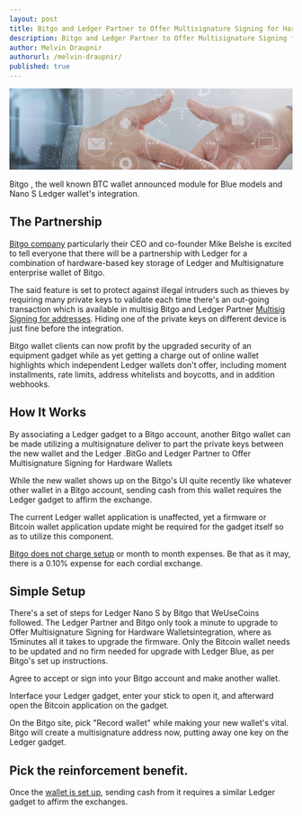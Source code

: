 ```yaml
---
layout: post
title: Bitgo and Ledger Partner to Offer Multisignature Signing for Hardware Wallets
description: Bitgo and Ledger Partner to Offer Multisignature Signing for Hardware Wallets
author: Melvin Draupnir
authorurl: /melvin-draupnir/
published: true
---
```


<p><center><img src="/images/bitgo-and-ledger.jpg" alt="bitgo-and-ledger"/></center></p>

<p>Bitgo , the well known BTC wallet announced module for Blue models and Nano S Ledger wallet's integration.</p>

<h2>The Partnership</h2>

<p><a href="/sample-bankchain-feature-set/">Bitgo company</a> particularly their CEO and co-founder Mike Belshe is excited to tell everyone that there will be a partnership with Ledger for a combination of hardware-based key storage of Ledger and Multisignature enterprise wallet of Bitgo.</p>

<p>The said feature is set to protect against illegal intruders such as thieves by requiring many private keys to validate each time there's an out-going transaction which is available in multisig Bitgo and Ledger Partner <a href="/dollars-to-bitcoin/">Multisig Signing for addresses</a>.  Hiding one of the private keys on different device is just fine before the integration.</p>

<p>Bitgo wallet clients can now profit by the upgraded security of an equipment gadget while as yet getting a charge out of online wallet highlights which independent Ledger wallets don't offer, including moment installments, rate limits, address whitelists and boycotts, and in addition webhooks.</p>

<h2>How It Works</h2>

<p>By associating a Ledger gadget to a Bitgo account, another Bitgo wallet can be made utilizing a multisignature deliver to part the private keys between the new wallet and the Ledger .BitGo and Ledger Partner to Offer Multisignature Signing for Hardware Wallets </p>

<p>While the new wallet shows up on the Bitgo's UI quite recently like whatever other wallet in a Bitgo account, sending cash from this wallet requires the Ledger gadget to affirm the exchange. </p>

<p>The current Ledger wallet application is unaffected, yet a firmware or Bitcoin wallet application update might be required for the gadget itself so as to utilize this component. </p>

<p><a href="/bitcoin-arbitrage-made-easy-lesson-two/">Bitgo does not charge setup</a> or month to month expenses. Be that as it may, there is a 0.10% expense for each cordial exchange.</p>

<h2>Simple Setup</h2>

<p>There's a set of steps for Ledger Nano S by Bitgo that WeUseCoins followed. The Ledger Partner and Bitgo only took a minute to upgrade to Offer Multisignature Signing for Hardware Walletsintegration, where as 15minutes all it takes to upgrade the firmware.  Only the Bitcoin wallet needs to be updated and no firm needed for upgrade with Ledger Blue, as per Bitgo's set up instructions.</p>

<p>Agree to accept or sign into your Bitgo account and make another wallet. </p>

<p>Interface your Ledger gadget, enter your stick to open it, and afterward open the Bitcoin application on the gadget. </p>

<p>On the Bitgo site, pick "Record wallet" while making your new wallet's vital. Bitgo will create a multisignature address now, putting away one key on the Ledger gadget. </p>

<h2>Pick the reinforcement benefit. </h2>

<p>Once the <a href="/new-privacy-feature-ricochet-launched-by-samourai-wallet/">wallet is set up</a>, sending cash from it requires a similar Ledger gadget to affirm the exchanges.</p>

